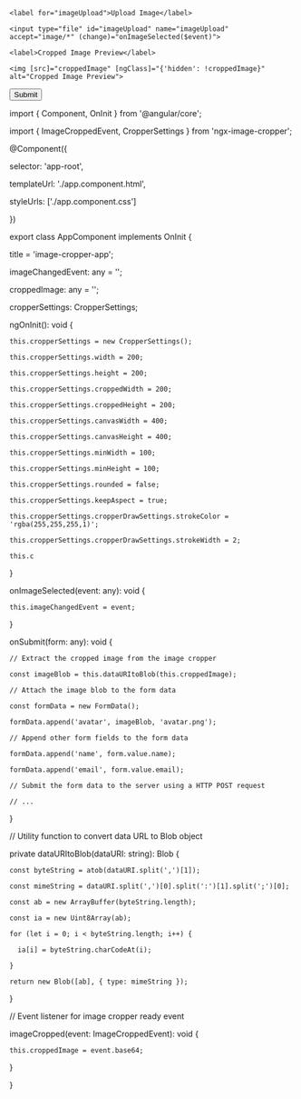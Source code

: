 
<form #myForm="ngForm" (ngSubmit)="onSubmit(myForm)">

  <div>

    <label for="imageUpload">Upload Image</label>

    <input type="file" id="imageUpload" name="imageUpload" accept="image/*" (change)="onImageSelected($event)">

  </div>

  <div>

    <label>Cropped Image Preview</label>

    <img [src]="croppedImage" [ngClass]="{'hidden': !croppedImage}" alt="Cropped Image Preview">

  </div>

  <button type="submit">Submit</button>

</form>

import { Component, OnInit } from '@angular/core';

import { ImageCroppedEvent, CropperSettings } from 'ngx-image-cropper';

@Component({

  selector: 'app-root',

  templateUrl: './app.component.html',

  styleUrls: ['./app.component.css']

})

export class AppComponent implements OnInit {

  title = 'image-cropper-app';

  imageChangedEvent: any = '';

  croppedImage: any = '';

  cropperSettings: CropperSettings;

  ngOnInit(): void {

    this.cropperSettings = new CropperSettings();

    this.cropperSettings.width = 200;

    this.cropperSettings.height = 200;

    this.cropperSettings.croppedWidth = 200;

    this.cropperSettings.croppedHeight = 200;

    this.cropperSettings.canvasWidth = 400;

    this.cropperSettings.canvasHeight = 400;

    this.cropperSettings.minWidth = 100;

    this.cropperSettings.minHeight = 100;

    this.cropperSettings.rounded = false;

    this.cropperSettings.keepAspect = true;

    this.cropperSettings.cropperDrawSettings.strokeColor = 'rgba(255,255,255,1)';

    this.cropperSettings.cropperDrawSettings.strokeWidth = 2;

    this.c

  }

  onImageSelected(event: any): void {

    this.imageChangedEvent = event;

  }

  onSubmit(form: any): void {

    // Extract the cropped image from the image cropper

    const imageBlob = this.dataURItoBlob(this.croppedImage);

    // Attach the image blob to the form data

    const formData = new FormData();

    formData.append('avatar', imageBlob, 'avatar.png');

    // Append other form fields to the form data

    formData.append('name', form.value.name);

    formData.append('email', form.value.email);

    // Submit the form data to the server using a HTTP POST request

    // ...

  }

  // Utility function to convert data URL to Blob object

  private dataURItoBlob(dataURI: string): Blob {

    const byteString = atob(dataURI.split(',')[1]);

    const mimeString = dataURI.split(',')[0].split(':')[1].split(';')[0];

    const ab = new ArrayBuffer(byteString.length);

    const ia = new Uint8Array(ab);

    for (let i = 0; i < byteString.length; i++) {

      ia[i] = byteString.charCodeAt(i);

    }

    return new Blob([ab], { type: mimeString });

  }

  // Event listener for image cropper ready event

  imageCropped(event: ImageCroppedEvent): void {

    this.croppedImage = event.base64;

  }

}



